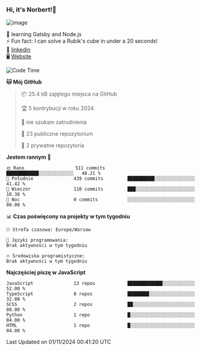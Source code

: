 ### Hi, it's Norbert!👋

![image](https://i.imgur.com/y3Fbv48.png)


🧠 learning Gatsby and Node.js <br>
⚡ Fun fact: I can solve a Rubik's cube in under a 20 seconds! <br>
👔 [linkedin](https://www.linkedin.com/in/norbert-%C5%82uszkiewicz-75b0891b3/) <br>
🖥 [Website](https://norbertluszkiewicz.pl/)<br>


<!--START_SECTION:waka-->
![Code Time](http://img.shields.io/badge/Code%20Time-2%2C189%20hrs%207%20mins-blue)

**🐱 Mój GitHub** 

> 📦 25.4 kB zajętego miejsca na GitHub 
 > 
> 🏆 5 kontrybucji w roku 2024
 > 
> 🚫 nie szukam zatrudnienia
 > 
> 📜 23 publiczne repozytorium 
 > 
> 🔑 2 prywatne repozytoria 
 > 
**Jestem rannym 🐤** 

```text
🌞 Rano                   511 commits         ████████████░░░░░░░░░░░░░   48.21 % 
🌆 Południe               439 commits         ██████████░░░░░░░░░░░░░░░   41.42 % 
🌃 Wieczór                110 commits         ███░░░░░░░░░░░░░░░░░░░░░░   10.38 % 
🌙 Noc                    0 commits           ░░░░░░░░░░░░░░░░░░░░░░░░░   00.00 % 
```


📊 **Czas poświęcony na projekty w tym tygodniu** 

```text
🕑︎ Strefa czasowa: Europe/Warsaw

💬 Języki programowania: 
Brak aktywności w tym tygodniu

🔥 Środowiska programistyczne: 
Brak aktywności w tym tygodniu
```

**Najczęściej piszę w JavaScript** 

```text
JavaScript               13 repos            █████████████░░░░░░░░░░░░   52.00 % 
TypeScript               8 repos             ████████░░░░░░░░░░░░░░░░░   32.00 % 
SCSS                     2 repos             ██░░░░░░░░░░░░░░░░░░░░░░░   08.00 % 
Python                   1 repo              █░░░░░░░░░░░░░░░░░░░░░░░░   04.00 % 
HTML                     1 repo              █░░░░░░░░░░░░░░░░░░░░░░░░   04.00 % 
```




 Last Updated on 01/11/2024 00:41:20 UTC
<!--END_SECTION:waka-->
